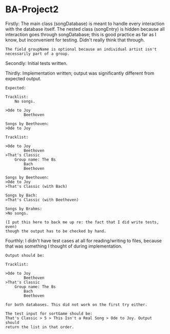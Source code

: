 # BA-Project2

Firstly:
    The main class (songDatabase) is meant to handle every interaction
    with the database itself. The nested class (songEntry) is hidden
    because all interaction goes through songDatabase; this is good
    practice as far as I know, but inconvenient for testing. Didn't really
    think that through.

    The field groupName is optional because an individual artist isn't
    necessarily part of a group.

Secondly:
    Initial tests written.

Thirdly:
    Implementation written; output was significantly different from expected
    output.

    Expected:

    Tracklist:
    	No songs.

    >Ode to Joy
    		Beethoven

    Songs by Beethoven:
    >Ode to Joy

    Tracklist:

    >Ode to Joy
    		Beethoven
    >That's Classic
    	Group name: The Bs
    		Bach
    		Beethoven

    Songs by Beethoven:
    >Ode to Joy
    >That's Classic (with Bach)

    Songs by Bach:
    >That's Classic (with Beethoven)

    Songs by Brahms:
    >No songs.

    (I put this here to back me up re: the fact that I did write tests, even)
    though the output has to be checked by hand.

Fourthly:
    I didn't have test cases at all for reading/writing to files, because that
    was something I thought of during implementation.

    Output should be:

    Tracklist:

    >Ode to Joy
            Beethoven
    >That's Classic
        Group name: The Bs
            Bach
            Beethoven

    for both databases. This did not work on the first try either.

    The test input for sortGame should be:
    That's Classic > 5 > This Isn't a Real Song > Ode to Joy. Output should
    return the list in that order.
